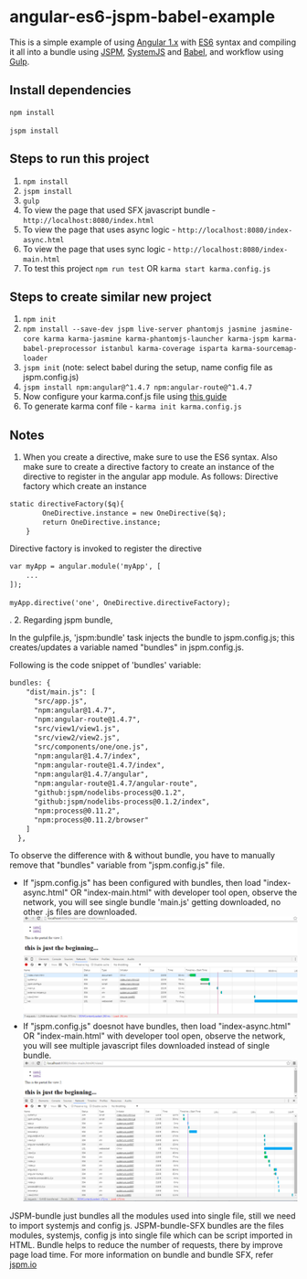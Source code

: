 # angular-es6-jspm-babel-example

This is a simple example of using [Angular 1.x](https://angularjs.org/) with [ES6](http://www.ecma-international.org/ecma-262/6.0/) syntax and compiling it all into a bundle using [JSPM](http://jspm.io/), [SystemJS](https://github.com/systemjs/systemjs) and [Babel](https://babeljs.io/), and workflow using [Gulp](http://gulpjs.com/).


## Install dependencies

```
npm install

jspm install
```



## Steps to run this project
1. ```npm install```
2. ```jspm install```
3. ```gulp```
4. To view the page that used SFX javascript bundle - ```http://localhost:8080/index.html```
5. To view the page that uses async logic - ```http://localhost:8080/index-async.html```
6. To view the page that uses sync logic - ```http://localhost:8080/index-main.html```
7. To test this project ```npm run test``` OR ```karma start karma.config.js```



## Steps to create similar new project
1. ```npm init```
2. ```npm install --save-dev jspm live-server phantomjs jasmine jasmine-core karma karma-jasmine karma-phantomjs-launcher karma-jspm karma-babel-preprocessor istanbul karma-coverage isparta karma-sourcemap-loader```
3. ```jspm init``` (note: select babel during the setup, name config file as jspm.config.js)
4. ```jspm install npm:angular@^1.4.7 npm:angular-route@^1.4.7```
5. Now configure your karma.conf.js file using [this guide](http://karma-runner.github.io/0.12/intro/configuration.html)
6. To generate karma conf file - ```karma init karma.config.js```




## Notes
1. When you create a directive, make sure to use the ES6 syntax. Also make sure to create a directive factory to create an instance of the directive to register in the angular app module. As follows:
Directive factory which create an instance
```
static directiveFactory($q){
        OneDirective.instance = new OneDirective($q);
        return OneDirective.instance;
    }
```
Directive factory is invoked to register the directive
```
var myApp = angular.module('myApp', [
	...
]);

myApp.directive('one', OneDirective.directiveFactory);

```

. 
2. Regarding jspm bundle, 

In the gulpfile.js, 'jspm:bundle' task injects the bundle to jspm.config.js; this creates/updates a variable named "bundles" in jspm.config.js.

Following is the code snippet of 'bundles' variable:
```
bundles: {
    "dist/main.js": [
      "src/app.js",
      "npm:angular@1.4.7",
      "npm:angular-route@1.4.7",
      "src/view1/view1.js",
      "src/view2/view2.js",
      "src/components/one/one.js",
      "npm:angular@1.4.7/index",
      "npm:angular-route@1.4.7/index",
      "npm:angular@1.4.7/angular",
      "npm:angular-route@1.4.7/angular-route",
      "github:jspm/nodelibs-process@0.1.2",
      "github:jspm/nodelibs-process@0.1.2/index",
      "npm:process@0.11.2",
      "npm:process@0.11.2/browser"
    ]
  },
```

To observe the difference with & without bundle, you have to manually remove that "bundles" variable from "jspm.config.js" file. 

* If "jspm.config.js" has been configured with bundles, then load "index-async.html" OR "index-main.html" with developer tool open, observe the network, you will see single bundle 'main.js' getting downloaded, no other .js files are downloaded.
![bundle](https://raw.githubusercontent.com/sidnan/angular-es6-jspm-babel-example/master/images/bundle.png)
* If "jspm.config.js" doesnot have bundles, then load "index-async.html" OR "index-main.html" with developer tool open, observe the network, you will see multiple javascript files downloaded instead of single bundle.
![no-bundle](https://raw.githubusercontent.com/sidnan/angular-es6-jspm-babel-example/master/images/no-bundle.png)

JSPM-bundle just bundles all the modules used into single file, still we need to import systemjs and config js. JSPM-bundle-SFX bundles are the files modules, systemjs, config js into single file which can be script imported in HTML. Bundle helps to reduce the number of requests, there by improve page load time. For more information on bundle and bundle SFX, refer [jspm.io](http:/jspm.io)
